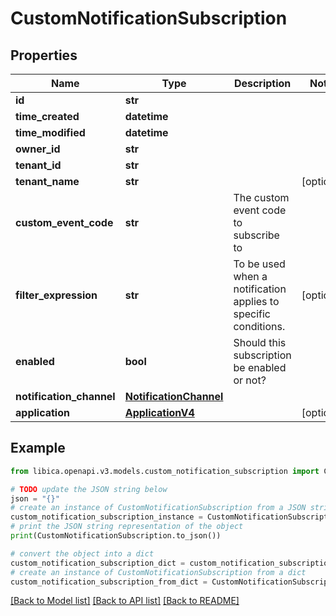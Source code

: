 # CustomNotificationSubscription


## Properties

Name | Type | Description | Notes
------------ | ------------- | ------------- | -------------
**id** | **str** |  | 
**time_created** | **datetime** |  | 
**time_modified** | **datetime** |  | 
**owner_id** | **str** |  | 
**tenant_id** | **str** |  | 
**tenant_name** | **str** |  | [optional] 
**custom_event_code** | **str** | The custom event code to subscribe to | 
**filter_expression** | **str** | To be used when a notification applies to specific conditions. | [optional] 
**enabled** | **bool** | Should this subscription be enabled or not? | 
**notification_channel** | [**NotificationChannel**](NotificationChannel.md) |  | 
**application** | [**ApplicationV4**](ApplicationV4.md) |  | [optional] 

## Example

```python
from libica.openapi.v3.models.custom_notification_subscription import CustomNotificationSubscription

# TODO update the JSON string below
json = "{}"
# create an instance of CustomNotificationSubscription from a JSON string
custom_notification_subscription_instance = CustomNotificationSubscription.from_json(json)
# print the JSON string representation of the object
print(CustomNotificationSubscription.to_json())

# convert the object into a dict
custom_notification_subscription_dict = custom_notification_subscription_instance.to_dict()
# create an instance of CustomNotificationSubscription from a dict
custom_notification_subscription_from_dict = CustomNotificationSubscription.from_dict(custom_notification_subscription_dict)
```
[[Back to Model list]](../README.md#documentation-for-models) [[Back to API list]](../README.md#documentation-for-api-endpoints) [[Back to README]](../README.md)


